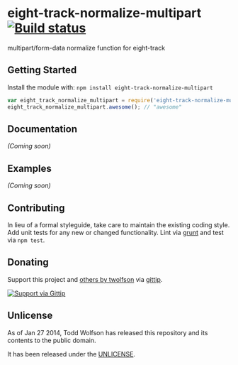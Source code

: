 # eight-track-normalize-multipart [![Build status](https://travis-ci.org/twolfson/eight-track-normalize-multipart.png?branch=master)](https://travis-ci.org/twolfson/eight-track-normalize-multipart)

multipart/form-data normalize function for eight-track

## Getting Started
Install the module with: `npm install eight-track-normalize-multipart`

```javascript
var eight_track_normalize_multipart = require('eight-track-normalize-multipart');
eight_track_normalize_multipart.awesome(); // "awesome"
```

## Documentation
_(Coming soon)_

## Examples
_(Coming soon)_

## Contributing
In lieu of a formal styleguide, take care to maintain the existing coding style. Add unit tests for any new or changed functionality. Lint via [grunt](https://github.com/gruntjs/grunt) and test via `npm test`.

## Donating
Support this project and [others by twolfson][gittip] via [gittip][].

[![Support via Gittip][gittip-badge]][gittip]

[gittip-badge]: https://rawgithub.com/twolfson/gittip-badge/master/dist/gittip.png
[gittip]: https://www.gittip.com/twolfson/

## Unlicense
As of Jan 27 2014, Todd Wolfson has released this repository and its contents to the public domain.

It has been released under the [UNLICENSE][].

[UNLICENSE]: UNLICENSE
